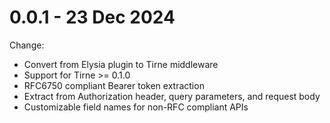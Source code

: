 
# 0.0.1 - 23 Dec 2024
Change:
- Convert from Elysia plugin to Tirne middleware
- Support for Tirne >= 0.1.0
- RFC6750 compliant Bearer token extraction
- Extract from Authorization header, query parameters, and request body
- Customizable field names for non-RFC compliant APIs
